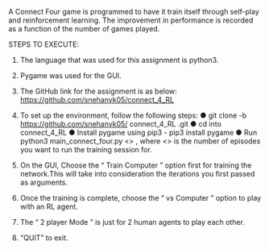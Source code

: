 A Connect Four game is programmed to have it train itself through self-play and reinforcement
learning. The improvement in performance is recorded as a function of the number of games
played.

STEPS TO EXECUTE:

1. The language that was used for this assignment is python3.

2. Pygame was used for the GUI.

3. The GitHub link for the assignment is as below:
https://github.com/snehanyk05/connect_4_RL

4. To set up the environment, follow the following steps:
● git clone -b https://github.com/snehanyk05/ connect_4_RL .git
● cd into connect_4_RL
● Install pygame using pip3 - pip3 install pygame
● Run python3 main_connect_four.py <<iterations>> , where <<iterations>> is the number of episodes you want to run the training session for.
  
5. On the GUI, Choose the “ Train Computer ” option first for training the network.This will take
into consideration the iterations you first passed as arguments.

6. Once the training is complete, choose the “ vs Computer ” option to play with an RL agent.

7. The “ 2 player Mode ” is just for 2 human agents to play each other.

8. “QUIT” to exit.
